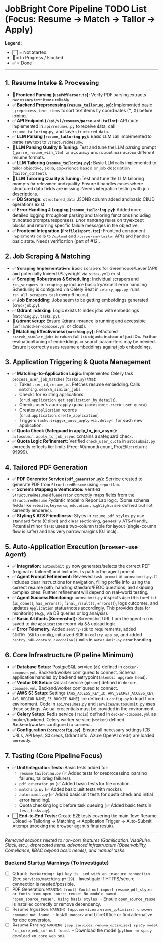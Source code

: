 # JobBright Core Pipeline TODO List (Focus: Resume -> Match -> Tailor -> Apply)

**Legend:**
*   ⬜ = Not Started
*   🚧 = In Progress / Blocked
*   ✅ = Done

---

## 1. Resume Intake & Processing

*   🚧 **Frontend Parsing (`usePdfParser.ts`):** Verify PDF parsing extracts necessary text items reliably.
*   ✅ **Backend Preprocessing (`resume_tailoring.py`):** Implemented basic `_preprocess_text_items` to sort text items by coordinates (Y, X) before joining.
*   ✅ **API Endpoint (`/api/v1/resumes/parse-and-tailor`):** API route implemented in `api/resumes.py` to receive data, call `resume_tailoring.py`, and save `structured_data`.
*   ✅ **LLM Parsing (`resume_tailoring.py`):** Basic LLM call implemented to parse raw text to `StructuredResume`.
*   🚧 **LLM Parsing Quality & Tuning:** Test and tune the LLM parsing prompt (`_parse_resume_with_llm`) for accuracy and robustness across different resume formats.
*   ✅ **LLM Tailoring (`resume_tailoring.py`):** Basic LLM calls implemented to tailor objective, skills, experience based on job description (`tailor_content`).
*   🚧 **LLM Tailoring Quality & Tuning:** Test and tune the LLM tailoring prompts for relevance and quality. Ensure it handles cases where structured data fields are missing. Needs integration testing with job descriptions.
*   ✅ **DB Storage:** `structured_data` JSONB column added and basic CRUD operations exist.
*   ✅ **Error Handling & Logging (`resume_tailoring.py`):** Added more detailed logging throughout parsing and tailoring functions (including truncated prompts/responses). Error handling relies on try/except blocks and returning specific failure messages in the objective.
*   ✅ **Frontend Integration (`ProfileImport.tsx`):** Frontend component implements calls to `/upload` and `/parse-and-tailor` APIs and handles basic state. Needs verification (part of #12).

## 2. Job Scraping & Matching

*   ✅ **Scraping Implementation:** Basic scrapers for Greenhouse/Lever (API) and potentially Indeed (Playwright via `sites.yml`) exist.
*   ✅ **Scraping Robustness & Scheduling:** Individual scrapers and `run_scrapers` in `scraping.py` include basic try/except error handling. Scheduling is configured via Celery Beat in `celery_app.py` (runs `run_all_scrapers_task` every 6 hours).
*   ✅ **Job Embedding:** Jobs seem to be getting embeddings generated (`crud/job.py`).
*   ✅ **Qdrant Indexing:** Logic exists to index jobs with embeddings (`matching.py`, `tasks.py`).
*   🚧 **Qdrant Setup:** Ensure Qdrant instance is running and accessible (`infra/docker-compose.yml` or cloud).
*   🚧 **Matching Effectiveness (`matching.py`):** Refactored `search_similar_jobs` to return full `Job` objects instead of just IDs. Further evaluation/tuning of embeddings or search parameters may be needed. Ensure it correctly uses resume embeddings against job embeddings.

## 3. Application Triggering & Quota Management

*   ✅ **Matching-to-Application Logic:** Implemented Celery task `process_user_job_matches` (`tasks.py`) that:
    *   Takes `user_id`, `resume_id`. Fetches resume embedding. Calls `matching.search_similar_jobs`.
    *   Checks for existing applications (`crud.application.get_application_by_details`).
    *   Checks user's auto-apply quota (`autosubmit.check_user_quota`).
    *   Creates `Application` records (`crud.application.create_application`).
    *   Triggers `tasks.trigger_auto_apply` via `.delay()` for each new application.
*   ✅ **Quota Check (Safeguard in apply_to_job_async):** `autosubmit.apply_to_job_async` contains a safeguard check.
*   ✅ **Quota Logic Refinement:** Verified `check_user_quota` in `autosubmit.py` correctly reflects tier limits (Free: 50/month count, Pro/Elite: returns 99999).

## 4. Tailored PDF Generation

*   ✅ **PDF Generator Service (`pdf_generator.py`):** Service created to generate PDF from `StructuredResume` using `reportlab`.
*   ✅ **Schema Mapping & Verification:** Verified `StructuredResumePdfGenerator` correctly maps fields from the `StructuredResume` Pydantic model to ReportLab logic. (Some schema fields like `website`, `keywords`, `education.highlights` are defined but not currently rendered).
*   ✅ **Styling & ATS Friendliness:** Styles in `resume_pdf_styles.py` use standard fonts (Calibri) and clear sectioning, generally ATS-friendly. Potential minor risks: uses a two-column table for layout (single-column flow is safer) and has very narrow margins (0.1 inch).

## 5. Auto-Application Execution (`browser-use` Agent)

*   ✅ **Integration:** `autosubmit.py` now generates/selects the correct PDF (original or tailored) and includes its path in the agent prompt.
*   ✅ **Agent Prompt Refinement:** Reviewed `task_prompt` in `autosubmit.py`. It includes clear instructions for navigation, filling profile info, using the correct resume path, handling standard/EEOC questions, and skipping complex ones. Further refinement will depend on real-world testing.
*   ✅ **Agent Success Monitoring:** `autosubmit.py` inspects `AgentHistoryList` (`is_done()`, `has_errors()`, `final_result()`, `errors()`), logs outcomes, and updates `Application` status/notes accordingly. This provides data for monitoring (e.g., via DB queries or log analysis).
*   ✅ **Basic Artifacts (Screenshot):** Screenshot URL from the agent run is saved to the `Application` record via S3 upload logic.
*   ✅ **Error Telemetry:** Added `sentry-sdk` to requirements, added `SENTRY_DSN` to config, initialized SDK in `celery_app.py`, and added `sentry_sdk.capture_exception()` calls in `autosubmit.py` error handling.

## 6. Core Infrastructure (Pipeline Minimum)

*   ✅ **Database Setup:** PostgreSQL service (`db`) defined in `docker-compose.yml`. Backend/worker configured to connect. Schema application handled by backend entrypoint (`alembic upgrade head`).
*   ✅ **Vector DB Setup:** Qdrant service (`qdrant`) defined in `docker-compose.yml`. Backend/worker configured to connect.
*   ✅ **AWS S3 Setup:** Settings (`AWS_ACCESS_KEY_ID`, `AWS_SECRET_ACCESS_KEY`, `AWS_REGION_NAME`, `S3_BUCKET_NAME`) are defined in `config.py` to load from environment. Code in `api/resumes.py` and `services/autosubmit.py` uses these settings. Actual credentials must be provided in the environment.
*   ✅ **Celery Setup:** Redis service (`redis`) defined in `docker-compose.yml` as broker/backend. Celery worker service (`worker`) defined. Backend/worker configured to connect.
*   ✅ **Configuration (`core/config.py`):** Ensure all necessary settings (DB URLs, API keys, S3 creds, Qdrant info, Azure OpenAI creds) are loaded correctly.

## 7. Testing (Core Pipeline Focus)

*   ✅ **Unit/Integration Tests:** Basic tests added for:
    *   `resume_tailoring.py` (✅ Added tests for preprocessing, parsing failures, tailoring failures).
    *   `pdf_generator.py` (✅ Added basic tests for file creation).
    *   `matching.py` (✅ Added basic unit tests with mocks).
    *   `autosubmit.py` (✅ Added basic unit tests for quota check and initial error handling).
    *   Quota checking logic before task queuing (✅ Added basic tests in `test_tasks.py`).
*   ⬜ **End-to-End Tests:** Create E2E tests covering the main flow: Resume Upload -> Tailoring -> Matching -> Application Trigger -> Auto-Submit Attempt (mocking the browser agent's final result).

---
*Removed sections related to non-core features (Gamification, VisaPulse, Slack, etc.), deprecated items, advanced infrastructure (Observability, Compliance, RBAC beyond basic needs), and manual tasks.*

### Backend Startup Warnings (To Investigate)
- [ ] Qdrant: `UserWarning: Api key is used with an insecure connection.` (See `services/matching.py:29`) - Investigate if HTTPS/secure connection is needed/possible.
- [ ] PDF Generation: `WARNING [root] Could not import resume_pdf_styles or fonts from open_source_reuse: No module named 'open_source_reuse'. Using basic styles.` - Ensure `open_source_reuse` is installed correctly or remove dependency.
- [ ] Resume Ingestion: `WARNING [app.services.resume_optimizer] unoconv command not found.` - Install `unoconv` and LibreOffice or find alternative for doc conversion.
- [ ] Resume Parsing: `WARNING [app.services.resume_optimizer] spaCy model 'en_core_web_sm' not found.` - Download the model (`python -m spacy download en_core_web_sm`).
